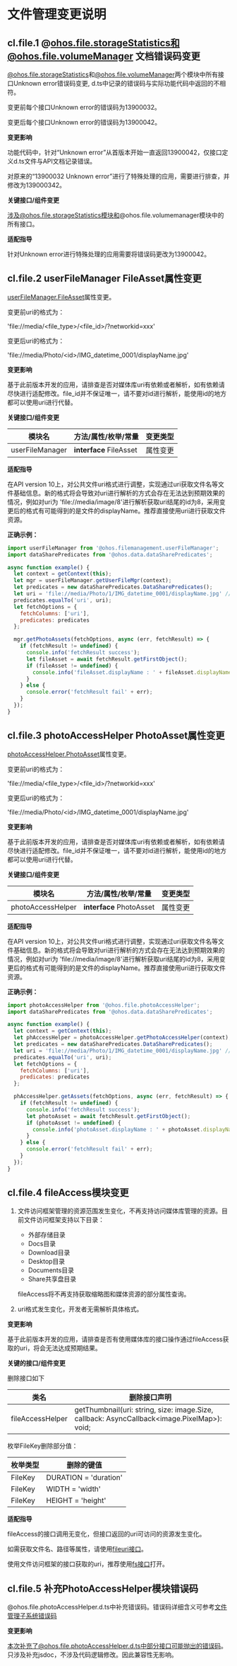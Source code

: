 # 文件管理变更说明

## cl.file.1 @ohos.file.storageStatistics和@ohos.file.volumeManager 文档错误码变更

[@ohos.file.storageStatistics](../../../application-dev/reference/apis/js-apis-file-storage-statistics.md#)和[@ohos.file.volumeManager](../../../application-dev/reference/apis/js-apis-file-volumemanager.md#)两个模块中所有接口Unknown error错误码变更, d.ts中记录的错误码与实际功能代码中返回的不相符。

变更前每个接口Unknown error的错误码为13900032。

变更后每个接口Unknown error的错误码为13900042。

**变更影响**

功能代码中，针对“Unknown error”从首版本开始一直返回13900042，仅接口定义d.ts文件与API文档记录错误。

对原来的“13900032 Unknown error”进行了特殊处理的应用，需要进行排查，并修改为139000342。

**关键接口/组件变更**

涉及@ohos.file.storageStatistics模块和@ohos.file.volumemanager模块中的所有接口。

**适配指导**

针对Unknown error进行特殊处理的应用需要将错误码更改为13900042。

## cl.file.2 userFileManager FileAsset属性变更

[userFileManager.FileAsset](../../../application-dev/reference/apis/js-apis-userFileManager.md#fileasset)属性变更。

变更前uri的格式为：

'file://media/\<file_type\>/\<file_id\>/?networkid=xxx'

变更后uri的格式为：

'file://media/Photo/\<id\>/IMG_datetime_0001/displayName.jpg'

**变更影响**

基于此前版本开发的应用，请排查是否对媒体库uri有依赖或者解析，如有依赖请尽快进行适配修改。file_id并不保证唯一，请不要对id进行解析，能使用id的地方都可以使用uri进行代替。

**关键接口/组件变更**

| 模块名                    | 方法/属性/枚举/常量                                          | 变更类型 |
| ------------------------- | ------------------------------------------------------------ | -------- |
| userFileManager   |   **interface** FileAsset | 属性变更     |

**适配指导**

在API version 10上，对公共文件uri格式进行调整，实现通过uri获取文件名等文件基础信息。新的格式将会导致对uri进行解析的方式会存在无法达到预期效果的情况，例如对uri为 'file://media/image/8'进行解析获取uri结尾的id为8，采用变更后的格式有可能得到的是文件的displayName。推荐直接使用uri进行获取文件资源。

**正确示例：**

```js
import userFileManager from '@ohos.filemanagement.userFileManager';
import dataSharePredicates from '@ohos.data.dataSharePredicates';

async function example() {
  let context = getContext(this);
  let mgr = userFileManager.getUserFileMgr(context);
  let predicates = new dataSharePredicates.DataSharePredicates();
  let uri = 'file://media/Photo/1/IMG_datetime_0001/displayName.jpg' // 需保证此uri已存在。
  predicates.equalTo('uri', uri);
  let fetchOptions = {
    fetchColumns: ['uri'],
    predicates: predicates
  };

  mgr.getPhotoAssets(fetchOptions, async (err, fetchResult) => {
    if (fetchResult != undefined) {
      console.info('fetchResult success');
      let fileAsset = await fetchResult.getFirstObject();
      if (fileAsset != undefined) {
        console.info('fileAsset.displayName : ' + fileAsset.displayName);
      }
    } else {
      console.error('fetchResult fail' + err);
    }
  });
}
```

## cl.file.3 photoAccessHelper PhotoAsset属性变更

[photoAccessHelper.PhotoAsset](../../../application-dev/reference/apis/js-apis-photoAccessHelper.md#photoasset)属性变更。

变更前uri的格式为：

'file://media/\<file_type\>/\<file_id\>/?networkid=xxx'

变更后uri的格式为：

'file://media/Photo/\<id\>/IMG_datetime_0001/displayName.jpg'

**变更影响**

基于此前版本开发的应用，请排查是否对媒体库uri有依赖或者解析，如有依赖请尽快进行适配修改。file_id并不保证唯一，请不要对id进行解析，能使用id的地方都可以使用uri进行代替。

**关键接口/组件变更**

| 模块名                    | 方法/属性/枚举/常量                                          | 变更类型 |
| ------------------------- | ------------------------------------------------------------ | -------- |
| photoAccessHelper   |   **interface** PhotoAsset | 属性变更     |

**适配指导**

在API version 10上，对公共文件uri格式进行调整，实现通过uri获取文件名等文件基础信息。新的格式将会导致对uri进行解析的方式会存在无法达到预期效果的情况，例如对uri为 'file://media/image/8'进行解析获取uri结尾的id为8，采用变更后的格式有可能得到的是文件的displayName。推荐直接使用uri进行获取文件资源。

**正确示例：**

```js
import photoAccessHelper from '@ohos.file.photoAccessHelper';
import dataSharePredicates from '@ohos.data.dataSharePredicates';

async function example() {
  let context = getContext(this);
  let phAccessHelper = photoAccessHelper.getPhotoAccessHelper(context);
  let predicates = new dataSharePredicates.DataSharePredicates();
  let uri = 'file://media/Photo/1/IMG_datetime_0001/displayName.jpg' // 需保证此uri已存在。
  predicates.equalTo('uri', uri);
  let fetchOptions = {
    fetchColumns: ['uri'],
    predicates: predicates
  };

  phAccessHelper.getAssets(fetchOptions, async (err, fetchResult) => {
    if (fetchResult != undefined) {
      console.info('fetchResult success');
      let photoAsset = await fetchResult.getFirstObject();
      if (photoAsset != undefined) {
        console.info('photoAsset.displayName : ' + photoAsset.displayName);
      }
    } else {
      console.error('fetchResult fail' + err);
    }
  });
}
```

## cl.file.4 fileAccess模块变更

1. 文件访问框架管理的资源范围发生变化，不再支持访问媒体库管理的资源。目前文件访问框架支持以下目录：
   - 外部存储目录
   - Docs目录
   - Download目录
   - Desktop目录
   - Documents目录
   - Share共享盘目录

   fileAccess将不再支持获取缩略图和媒体资源的部分属性查询。

2. uri格式发生变化，开发者无需解析具体格式。

**变更影响**

基于此前版本开发的应用，请排查是否有使用媒体库的接口操作通过fileAccess获取的uri，将会无法达成预期结果。

**关键的接口/组件变更**

删除接口如下

| 类名           | 删除接口声明                                                 |
| -------------- | ------------------------------------------------------------ |
| fileAccessHelper | getThumbnail(uri: string, size: image.Size, callback: AsyncCallback<image.PixelMap>): void;|

枚举FileKey删除部分值：

| 枚举类型 | 删除的键值 |
| -------- | ---- |
| FileKey | DURATION = 'duration' |
| FileKey | WIDTH = 'width' |
| FileKey | HEIGHT = 'height' |

**适配指导**

fileAccess的接口调用无变化，但接口返回的uri可访问的资源发生变化。

如需获取文件名、路径等属性，请使用[fileuri接口](../../../application-dev/reference/apis/js-apis-file-fileuri.md)。

使用文件访问框架的接口获取的uri，推荐使用[fs接口](../../../application-dev/reference/apis/js-apis-file-fs.md)打开。


## cl.file.5 补充PhotoAccessHelper模块错误码

@ohos.file.photoAccessHelper.d.ts中补充错误码。错误码详细含义可参考[文件管理子系统错误码](../../../application-dev/reference/errorcodes/errorcode-filemanagement.md)

**变更影响**

本次补充了@ohos.file.photoAccessHelper.d.ts中部分接口可能抛出的错误码。只涉及补充jsdoc，不涉及代码逻辑修改。因此兼容性无影响。
